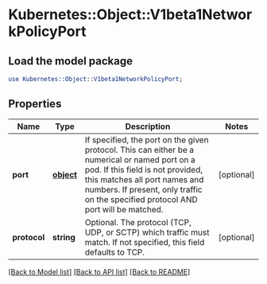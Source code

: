 # Kubernetes::Object::V1beta1NetworkPolicyPort

## Load the model package
```perl
use Kubernetes::Object::V1beta1NetworkPolicyPort;
```

## Properties
Name | Type | Description | Notes
------------ | ------------- | ------------- | -------------
**port** | [**object**](.md) | If specified, the port on the given protocol.  This can either be a numerical or named port on a pod.  If this field is not provided, this matches all port names and numbers. If present, only traffic on the specified protocol AND port will be matched. | [optional] 
**protocol** | **string** | Optional.  The protocol (TCP, UDP, or SCTP) which traffic must match. If not specified, this field defaults to TCP. | [optional] 

[[Back to Model list]](../README.md#documentation-for-models) [[Back to API list]](../README.md#documentation-for-api-endpoints) [[Back to README]](../README.md)


